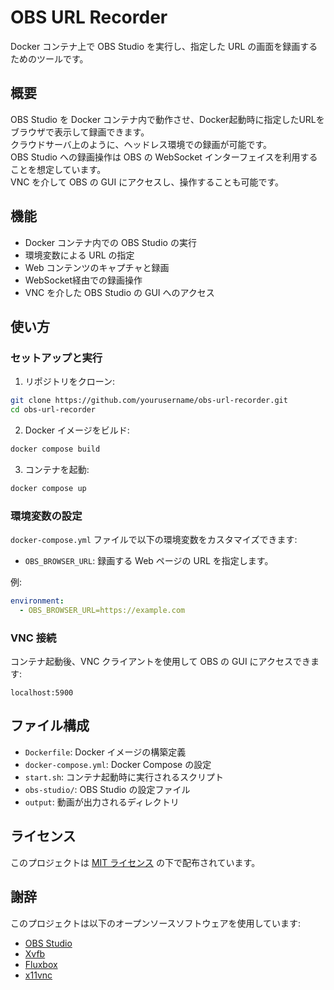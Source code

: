 # OBS URL Recorder

Docker コンテナ上で OBS Studio を実行し、指定した URL の画面を録画するためのツールです。

## 概要

OBS Studio を Docker コンテナ内で動作させ、Docker起動時に指定したURLをブラウザで表示して録画できます。  
クラウドサーバ上のように、ヘッドレス環境での録画が可能です。  
OBS Studio への録画操作は OBS の WebSocket インターフェイスを利用することを想定しています。  
VNC を介して OBS の GUI にアクセスし、操作することも可能です。  

## 機能

- Docker コンテナ内での OBS Studio の実行
- 環境変数による URL の指定
- Web コンテンツのキャプチャと録画
- WebSocket経由での録画操作
- VNC を介した OBS Studio の GUI へのアクセス

## 使い方

### セットアップと実行

1. リポジトリをクローン:

```bash
git clone https://github.com/yourusername/obs-url-recorder.git
cd obs-url-recorder
```

2. Docker イメージをビルド:

```bash
docker compose build
```

3. コンテナを起動:

```bash
docker compose up
```

### 環境変数の設定

`docker-compose.yml` ファイルで以下の環境変数をカスタマイズできます:

- `OBS_BROWSER_URL`: 録画する Web ページの URL を指定します。

例:

```yaml
environment:
  - OBS_BROWSER_URL=https://example.com
```

### VNC 接続

コンテナ起動後、VNC クライアントを使用して OBS の GUI にアクセスできます:

```
localhost:5900
```

## ファイル構成

- `Dockerfile`: Docker イメージの構築定義
- `docker-compose.yml`: Docker Compose の設定
- `start.sh`: コンテナ起動時に実行されるスクリプト
- `obs-studio/`: OBS Studio の設定ファイル
- `output`: 動画が出力されるディレクトリ 

## ライセンス

このプロジェクトは [MIT ライセンス](LICENSE) の下で配布されています。

## 謝辞

このプロジェクトは以下のオープンソースソフトウェアを使用しています:

- [OBS Studio](https://obsproject.com/)
- [Xvfb](https://www.x.org/releases/X11R7.6/doc/man/man1/Xvfb.1.xhtml)
- [Fluxbox](http://fluxbox.org/)
- [x11vnc](http://www.karlrunge.com/x11vnc/) 